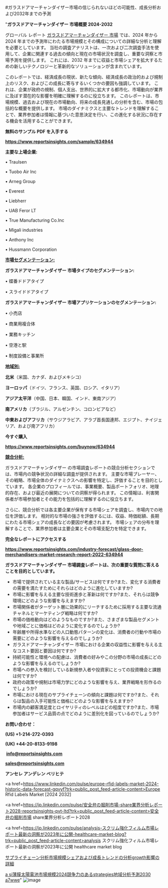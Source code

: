 #ガラスドアマーチャンダイザー市場の信じられないほどの可能性、成長分析および2032年までの予測

"<strong>ガラスドアマーチャンダイザー 市場概要 2024-2032</strong>

グローバル レポート <a href=https://www.reportsinsights.com/sample/634944>ガラスドアマーチャンダイザー 市場</a> では、2024 年から 2024 年までの予測年にわたる市場規模とその構成についての詳細な分析と理解を必要としています。 当社の調査アナリストは、一次および二次調査手法を使用して、企業に関連する過去の傾向と現在の市場状況を調査し、重要な洞察と市場予測を提供します。 これには、2032 年までに収益と市場シェアを拡大​​するための新しいテクノロジーと革新的なソリューションが含まれています。

このレポートでは、経済成長の現状、新たな傾向、経済成長の政治的および規制上のリスク、およびこの成長に寄与するいくつかの要因も強調しています。 これは、企業が政府の規制、個人支出、世界的に拡大する都市化、市場動向が業界に及ぼす潜在的な影響を明確に理解するのに役立ちます。 このレポートは、市場規模、過去および現在の市場動向、将来の成長見通しの分析を含む、市場の包括的な概要を提供します。 市場のダイナミクスと主要なトレンドを理解することで、業界参加者は情報に基づいた意思決定を行い、この進化する状況に存在する機会を活用することができます。

<strong><b>無料のサンプル PDF を入手する</b></strong>

<a href=https://www.reportsinsights.com/sample/634944><strong><u>https://www.reportsinsights.com/sample/634944</u></strong></a>

<strong>主要な上場企業:</strong>

• Traulsen

• Tuobo Air Inc

• Arneg Group

• Everest

• Liebherr

• UAB Feror LT

• True Manufacturing Co.Inc

• Migali industries

• Anthony Inc

• Hussmann Corporation

<strong><u>市場セグメンテーション</u></strong><strong><u>:</u></strong>

<strong>ガラスドアマーチャンダイザー 市場タイプのセグメンテーション:</strong>

• 蝶番ドドアタイプ

• スライドドアタイプ

<strong>ガラスドアマーチャンダイザー 市場アプリケーションのセグメンテーション:</strong>

• 小売店

• 商業用複合体

• 業務キッチン

• 空港と駅

• 制度設備と事業所

<strong><u>地域別</u></strong><strong><u>:</u></strong>

<strong>北米</strong>（米国、カナダ、およびメキシコ）

<strong>ヨーロッパ</strong>（ドイツ、フランス、英国、ロシア、イタリア）

<strong>アジア太平洋</strong>（中国、日本、韓国、インド、東南アジア）

<strong>南アメリカ</strong>（ブラジル、アルゼンチン、コロンビアなど）

<strong>中東およびアフリカ</strong>（サウジアラビア、アラブ首長国連邦、エジプト、ナイジェリア、および南アフリカ）

<strong>今すぐ購入</strong>

<a href=https://www.reportsinsights.com/buynow/634944><strong><u>https://www.reportsinsights.com/buynow/634944</u></strong></a>

<strong><u>競合分析:</u></strong>

ガラスドアマーチャンダイザー の市場調査レポートの競合分析セクションでは、市場内の競争状況の詳細な調査が提供されます。 主要な市場プレーヤー、その戦略、市場全体のダイナミクスへの影響を特定し、評価することを目的としています。 各企業のプロフィールでは、事業概要、製品ポートフォリオ、地理的存在、および最近の展開についての洞察が得られます。 この情報は、利害関係者が市場参加者とその能力を包括的に理解するのに役立ちます。

さらに、競合分析では各主要企業が保有する市場シェアを調査し、市場内での地位を評価します。 相対的な市場の強さを評価するには、収益、時価総額、長期にわたる市場シェアの成長などの要因が考慮されます。 市場シェアの分布を理解することで、業界参加者は主要企業とその市場支配力を特定できます。

<strong>完全なレポートにアクセスする</strong>

<a href=https://www.reportsinsights.com/industry-forecast/glass-door-merchandisers-market-research-report-2022-634944><strong><u><b>https://www.reportsinsights.com/industry-forecast/glass-door-merchandisers-market-research-report-2022-634944</b></u></strong></a>

<strong><b>ガラスドアマーチャンダイザー 市場調査レポートは、次の重要な質問に答えることを目的としています。</b></strong>
<ul>
  <li>市場で提供されている主な製品/サービスは何ですか?また、変化する消費者の需要を満たすためにそれらはどのように進化していますか?</li>
  <li>市場に影響を与える主要な技術進歩と革新は何ですか?また、それらは競争環境にどのような影響を与えますか?</li>
  <li>市場関係者がターゲット層に効果的にリーチするために採用する主要な流通チャネルとマーケティング戦略は何ですか?</li>
  <li>市場の価格動向はどのようなものですか?また、さまざまな製品セグメントや地域ごとに価格はどのように変化するのでしょうか?</li>
  <li>年齢層や所得水準などの人口動態パターンの変化は、消費者の行動や市場の需要にどのような影響を与えるのでしょうか?</li>
  <li>ガラスドアマーチャンダイザー 市場における企業の収益性に影響を与える主なコスト要因と要因は何ですか?</li>
  <li>持続可能性と環境への配慮は、消費者の好みやこの分野の市場の成長にどのような影響を与えるのでしょうか?</li>
  <li>市場への参入を検討している新規参入者や投資家にとっての投資機会と課題は何ですか?</li>
  <li>政府の政策や規制は市場力学にどのような影響を与え、業界戦略を形作るのでしょうか?</li>
  <li>市場における現在のサプライチェーンの傾向と課題は何ですか?また、それらは製品の入手可能性と価格にどのような影響を与えますか?</li>
  <li>市場内の顧客満足度とロイヤリティのレベルはどの程度ですか?また、市場参加者はサービス品質の点でどのように差別化を図っているのでしょうか?</li>
</ul>
<strong>お問い合わせ：</strong>

<strong>(US) +1-214-272-0393</strong>

<strong>(UK) +44-20-8133-9198</strong>

<strong> </strong><a href=info@reportsinsights.com><strong><u>info@reportsinsights.com</u></strong></a>

<a href=sales@reportsinsights.com><strong><u>sales@reportsinsights.com</u></strong></a>

<strong>アンセレ アンデレン ベリヒテ</strong>

<a href=https://www.linkedin.com/pulse/europe-rfid-labels-market-2024-historic-data-forecast-gqvyf?trk=public_post_feed-article-content>Europe Rfid Labels Market [2024 2032]</a>

<a href=https://jp.linkedin.com/pulse/安全弁の掘削市場-share業界分析レポート2028-reportsinsights-pvt-ltd?trk=public_post_feed-article-content>安全弁の掘削市場 share業界分析レポート2028</a>

<a href=https://jp.linkedin.com/pulse/analysis-スクリム強化フィルム市場レポート最新の洞察が2023年に公開-healthcare-market-blog?trk=public_post_feed-article-content>analysis スクリム強化フィルム市場レポート最新の洞察が2023年に公開 healthcare market blog</a>

<a href=https://www.linkedin.com/pulse/サプライチェーン分析市場規模シェアおよび成長トレンドの分析growth影響の詳細-reports-insights-expert/>サプライチェーン分析市場規模シェアおよび成長トレンドの分析growth影響の詳細</a>

<a href=https://www.linkedin.com/pulse/a-si薄膜太陽電池市場規模2024競争力のあるstrategies地域分析予測2030-a7wwe/>a si薄膜太陽電池市場規模2024競争力のあるstrategies地域分析予測2030 a7wwe</a>"
![image](https://github.com/ahaan12367/RIMarket24/assets/158471582/bdf9e1e7-d973-4076-8f68-5d6a6c51c587)
